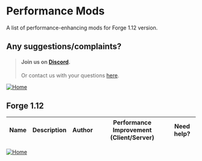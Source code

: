 
# Performance Mods
A list of performance-enhancing mods for Forge 1.12 version.

## Any suggestions/complaints?
> #### Join us on [Discord](https://discord.gg/8nzHYhVUQS).
> Or contact us with your questions [here](./../../issues).

[![Home](https://i.imgur.com/zGuelkW.png)](https://github.com/NordicGamerFE/usefulmods/blob/main/README.md)

## Forge 1.12

| Name |  Description | Author | Performance Improvement (Client/Server) | Need help? |
| --- | :---: | :---: | :---: | :---: |


[![Home](https://i.imgur.com/zGuelkW.png)](https://github.com/NordicGamerFE/usefulmods/blob/main/README.md)

